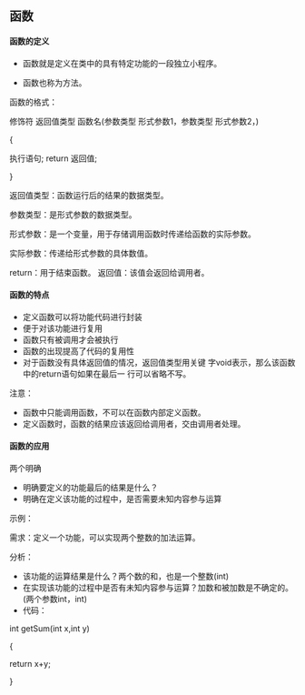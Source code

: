 ## 函数

#### 函数的定义

* 函数就是定义在类中的具有特定功能的一段独立小程序。

* 函数也称为方法。

函数的格式：

修饰符 返回值类型 函数名\(参数类型 形式参数1，参数类型 形式参数2，\)

{

执行语句; return 返回值;

}

返回值类型：函数运行后的结果的数据类型。

参数类型：是形式参数的数据类型。

形式参数：是一个变量，用于存储调用函数时传递给函数的实际参数。

实际参数：传递给形式参数的具体数值。

return：用于结束函数。 返回值：该值会返回给调用者。

#### 函数的特点

* 定义函数可以将功能代码进行封装
* 便于对该功能进行复用
* 函数只有被调用才会被执行 
* 函数的出现提高了代码的复用性 
* 对于函数没有具体返回值的情况，返回值类型用关键 字void表示，那么该函数中的return语句如果在最后一 行可以省略不写。

注意：

* 函数中只能调用函数，不可以在函数内部定义函数。
* 定义函数时，函数的结果应该返回给调用者，交由调用者处理。

#### 函数的应用

两个明确

* 明确要定义的功能最后的结果是什么？ 
* 明确在定义该功能的过程中，是否需要未知内容参与运算

示例： 

需求：定义一个功能，可以实现两个整数的加法运算。 

分析：

* 该功能的运算结果是什么？两个数的和，也是一个整数\(int\)
* 在实现该功能的过程中是否有未知内容参与运算？加数和被加数是不确定的。\(两个参数int，int\)
* 代码： 

int getSum\(int x,int y\)

 { 

return x+y; 

}



